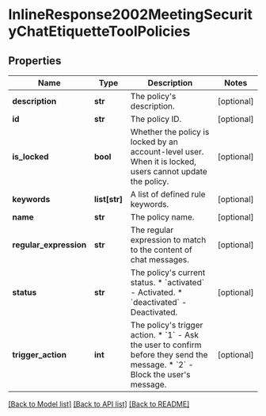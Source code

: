 # InlineResponse2002MeetingSecurityChatEtiquetteToolPolicies

## Properties
Name | Type | Description | Notes
------------ | ------------- | ------------- | -------------
**description** | **str** | The policy&#x27;s description. | [optional] 
**id** | **str** | The policy ID. | [optional] 
**is_locked** | **bool** | Whether the policy is locked by an account-level user. When it is locked, users cannot update the policy. | [optional] 
**keywords** | **list[str]** | A list of defined rule keywords. | [optional] 
**name** | **str** | The policy name. | [optional] 
**regular_expression** | **str** | The regular expression to match to the content of chat messages. | [optional] 
**status** | **str** | The policy&#x27;s current status.  * &#x60;activated&#x60; - Activated.  * &#x60;deactivated&#x60; - Deactivated. | [optional] 
**trigger_action** | **int** | The policy&#x27;s trigger action.  * &#x60;1&#x60; - Ask the user to confirm before they send the message.  * &#x60;2&#x60; - Block the user&#x27;s message. | [optional] 

[[Back to Model list]](../README.md#documentation-for-models) [[Back to API list]](../README.md#documentation-for-api-endpoints) [[Back to README]](../README.md)

